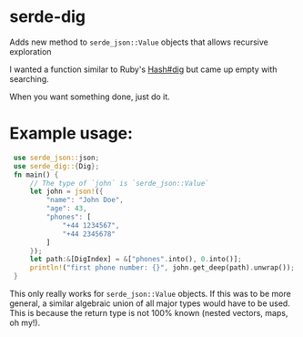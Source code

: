 # serde-dig
Adds new method to `serde_json::Value` objects that allows recursive exploration

I wanted a function similar to Ruby's [Hash#dig](https://ruby-doc.org/core-2.3.0_preview1/Hash.html#method-i-dig) but 
came up empty with searching.

When you want something done, just do it. 

# Example usage:

```rust
 use serde_json::json;
 use serde_dig::{Dig};
 fn main() {
     // The type of `john` is `serde_json::Value`
     let john = json!({
         "name": "John Doe",
         "age": 43,
         "phones": [
             "+44 1234567",
             "+44 2345678"
         ]
     });
     let path:&[DigIndex] = &["phones".into(), 0.into()];
     println!("first phone number: {}", john.get_deep(path).unwrap());
 }
```

This only really works for `serde_json::Value` objects. If this was to be more general, a similar algebraic union of all major types would have to be used. This is because the return type is not 100% known (nested vectors, maps, oh my!). 
